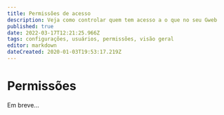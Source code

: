 ```yaml
---
title: Permissões de acesso
description: Veja como controlar quem tem acesso a o que no seu Gweb
published: true
date: 2022-03-17T12:21:25.966Z
tags: configurações, usuários, permissões, visão geral
editor: markdown
dateCreated: 2020-01-03T19:53:17.219Z
---
```


# Permissões

Em breve...
